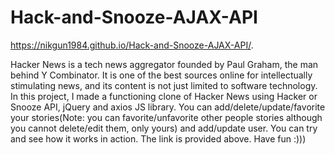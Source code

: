 # Hack-and-Snooze-AJAX-API

https://nikgun1984.github.io/Hack-and-Snooze-AJAX-API/.

Hacker News is a tech news aggregator founded by Paul Graham, the man behind Y Combinator. It is one of the best sources online for intellectually stimulating news, and its content is not just limited to software technology. In this project, I made a functioning clone of Hacker News using Hacker or Snooze API, jQuery and axios JS library. You can add/delete/update/favorite your stories(Note: you can favorite/unfavorite other people stories although you cannot delete/edit them, only yours) and add/update user. You can try and see how it works in action. The link is provided above. Have fun :)))
